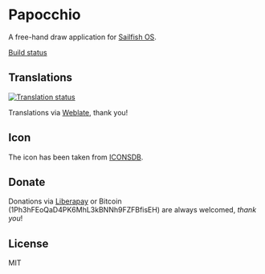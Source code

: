 # Papocchio

A free-hand draw application for [Sailfish OS](https://sailfishos.org).

[Build status](https://build.merproject.org/package/live_build_log/home:ilpianista/harbour-papocchio/sailfish_latest_armv7hl/armv8el)

## Translations

[![Translation status](https://hosted.weblate.org/widgets/harbour-papocchio/-/svg-badge.svg)](https://hosted.weblate.org/engage/harbour-papocchio/?utm_source=widget)

Translations via [Weblate](https://hosted.weblate.org/projects/harbour-papocchio/), thank you!

## Icon
The icon has been taken from [ICONSDB](http://www.iconsdb.com/royal-blue-icons/edit-5-icon.html).

## Donate

Donations via [Liberapay](https://liberapay.com/ilpianista) or Bitcoin (1Ph3hFEoQaD4PK6MhL3kBNNh9FZFBfisEH) are always welcomed, _thank you_!

## License

MIT

